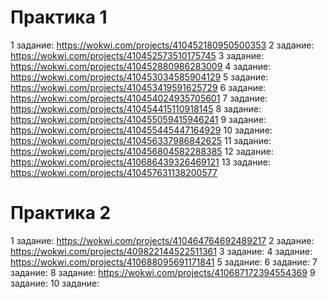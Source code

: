# Практика 1
1 задание: https://wokwi.com/projects/410452180950500353
2 задание: https://wokwi.com/projects/410452573510175745
3 задание: https://wokwi.com/projects/410452880986283009
4 задание: https://wokwi.com/projects/410453034585904129
5 задание: https://wokwi.com/projects/410453419591625729
6 задание: https://wokwi.com/projects/410454024935705601
7 задание: https://wokwi.com/projects/410454415110918145
8 задание: https://wokwi.com/projects/410455059415946241
9 задание: https://wokwi.com/projects/410455445447164929
10 задание: https://wokwi.com/projects/410456337986842625
11 задание: https://wokwi.com/projects/410456804582288385
12 задание: https://wokwi.com/projects/410686439326469121
13 задание: https://wokwi.com/projects/410457631138200577
# Практика 2
1 задание: https://wokwi.com/projects/410464764692489217
2 задание: https://wokwi.com/projects/409822144522511361
3 задание: 
4 задание: https://wokwi.com/projects/410688095691171841
5 задание: 
6 задание: 
7 задание: 
8 задание: https://wokwi.com/projects/410687172394554369
9 задание: 
10 задание: 
